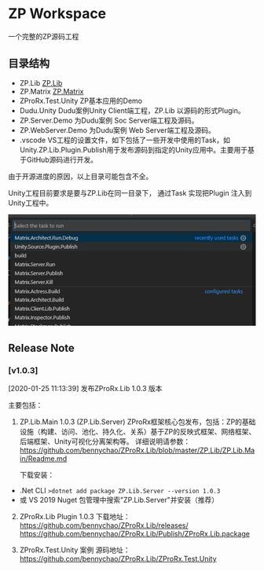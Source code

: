 # ZP Workspace 

一个完整的ZP源码工程

## 目录结构

- ZP.Lib [ZP.Lib](./ZP.Lib/ReadMe.md)
- ZP.Matrix [ZP.Matrix](./ZP.Matrix/Readme.md)
- ZProRx.Test.Unity ZP基本应用的Demo
- Dudu.Unity Dudu案例Unity Client端工程，ZP.Lib 以源码的形式Plugin。
- ZP.Server.Demo 为Dudu案例 Soc Server端工程及源码。
- ZP.WebServer.Demo 为Dudu案例 Web Server端工程及源码。
- .vscode VS工程的设置文件，如下包括了一些开发中使用的Task，如Unity.ZP.Lib.Plugin.Publish用于发布源码到指定的Unity应用中。主要用于基于GitHub源码进行开发。

由于开源进度的原因，以上目录可能包含不全。

Unity工程目前要求是要与ZP.Lib在同一目录下，
通过Task 实现把Plugin 注入到Unity工程中。

![](./Docs/img/Readme_2019-10-29-15-27-05.png)



## Release Note

### [v1.0.3]

[2020-01-25 11:13:39]
发布ZProRx.Lib 1.0.3 版本

主要包括：
1. ZP.Lib.Main 1.0.3 (ZP.Lib.Server)
   ZProRx框架核心包发布，包括：ZP的基础设施（构建、访问、池化、持久化、关系）基于ZP的反映式框架、网络框架、后端框架、Unity可视化分离架构等。
   详细说明请参数：
   https://github.com/bennychao/ZProRx.Lib/blob/master/ZP.Lib/ZP.Lib.Main/Readme.md

   下载安装：
  - .Net CLI
  `>dotnet add package ZP.Lib.Server --version 1.0.3`
  - 或 VS 2019 Nuget 包管理中搜索"ZP.Lib.Server"并安装（推荐）
  
2. ZProRx.Lib Plugin 1.0.3 
   下载地址：
   https://github.com/bennychao/ZProRx.Lib/releases/
   https://github.com/bennychao/ZProRx.Lib/Publish/ZProRx.Lib.package

3. ZProRx.Test.Unity 案例
    源码地址：https://github.com/bennychao/ZProRx.Lib/ZProRx.Test.Unity

